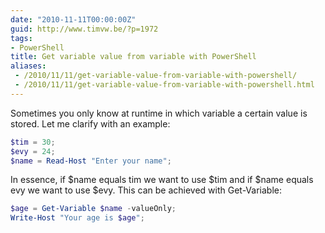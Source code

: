 ```yaml
---
date: "2010-11-11T00:00:00Z"
guid: http://www.timvw.be/?p=1972
tags:
- PowerShell
title: Get variable value from variable with PowerShell
aliases:
 - /2010/11/11/get-variable-value-from-variable-with-powershell/
 - /2010/11/11/get-variable-value-from-variable-with-powershell.html
---
```

Sometimes you only know at runtime in which variable a certain value is stored. Let me clarify with an example:

```powershell
$tim = 30;
$evy = 24;
$name = Read-Host "Enter your name";
```

In essence, if $name equals tim we want to use $tim and if $name equals evy we want to use $evy. This can be achieved with Get-Variable:

```powershell
$age = Get-Variable $name -valueOnly;
Write-Host "Your age is $age";
```
